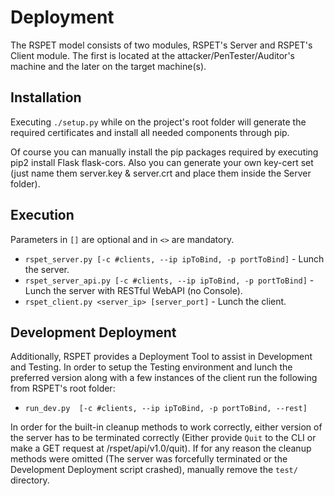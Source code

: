 # Deployment

The RSPET model consists of two modules, RSPET's Server and RSPET's Client module.
The first is located at the attacker/PenTester/Auditor's machine and the later on
the target machine(s).

## Installation

Executing `./setup.py` while on the project's root folder will generate the required certificates and install
all needed components through pip.

Of course you can manually install the pip packages required by executing pip2 install Flask flask-cors. Also
you can generate your own key-cert set (just name them server.key & server.crt and place them inside the Server
folder).

## Execution

Parameters in `[]` are optional and in `<>` are mandatory.

* `rspet_server.py [-c #clients, --ip ipToBind, -p portToBind]` - Lunch the server.
* `rspet_server_api.py [-c #clients, --ip ipToBind, -p portToBind]` - Lunch the server with RESTful WebAPI (no Console).
* `rspet_client.py <server_ip> [server_port]` - Lunch the client.

## Development Deployment

Additionally, RSPET provides a Deployment Tool to assist in Development and Testing.
In order to setup the Testing environment and lunch the preferred version along
with a few instances of the client run the following from RSPET's root folder:

* `run_dev.py  [-c #clients, --ip ipToBind, -p portToBind, --rest]`

In order for the built-in cleanup methods to work correctly, either version of
the server has to be terminated correctly (Either provide `Quit` to the CLI or
make a GET request at /rspet/api/v1.0/quit).
If for any reason the cleanup methods were omitted (The server was forcefully
terminated or the Development Deployment script crashed), manually remove the
`test/` directory.
